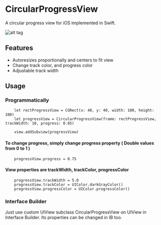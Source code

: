 # CircularProgressView

A circular progress view for iOS implemented in Swift.

![alt tag](https://christopheramanse.files.wordpress.com/2015/05/circularprogressview.png)

## Features

* Autoresizes proportionally and centers to fit view
* Change track color, and progress color
* Adjustable track width

## Usage

### Programmatically

        let rectProgressView = CGRect(x: 40, y: 40, width: 100, height: 100)
        let progressView = CircularProgressView(frame: rectProgressView, trackWidth: 10, progress: 0.85)
        
        view.addSubview(progressView)

#### To change progress, simply change progress property ( Double values from 0 to 1 )

        progressView.progress = 0.75

#### View properties are trackWidth, trackColor, progressColor

        progressView.trackWidth = 5.0
        progressView.trackColor = UIColor.darkGrayColor()
        progressView.progressColor = UIColor.progressColor()

### Interface Builder

Just use custom UIView subclass CircularProgressView on UIView in Interface Builder. Its properties can be changed in IB too.
